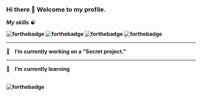 ### Hi there 👋 Welcome to my profile.

<b><i> My skills ☯️ </i><b/>
<br>

 ![forthebadge](https://img.shields.io/badge/html-%23239120.svg?&style=for-the-badge&logo=html5)
 ![forthebadge](https://img.shields.io/badge/css-%23239120.svg?&style=for-the-badge&logo=CSS3)
 ![forthebadge](https://img.shields.io/badge/JavaScript-%23239120.svg?&style=for-the-badge&logo=JavaScript)
 ![forthebadge](https://img.shields.io/badge/bootstrap-%23239120.svg?&style=for-the-badge&logo=bootstrap)
<hr style="height:2px;border-width:0;color:gray;background-color:gray">
🔭&nbsp; &nbsp; I’m currently working on a "Secret project."  
<hr style="height:2px;border-width:0;color:gray;background-color:gray">
🌱&nbsp; &nbsp; I’m currently learning 
<br>
<br>


![forthebadge](https://img.shields.io/badge/python-%23239120.svg?&style=for-the-badge&logo=python)

<!--
**Zyash/Zyash** is a ✨ _special_ ✨ repository because its `README.md` (this file) appears on your GitHub profile.

Here are some ideas to get you started:

- 🔭 I’m currently working on ...
- 🌱 I’m currently learning ...
- 👯 I’m looking to collaborate on ...
- 🤔 I’m looking for help with ...
- 💬 Ask me about ...
- 📫 How to reach me: ...
- 😄 Pronouns: ...
- ⚡ Fun fact: ...
-->
